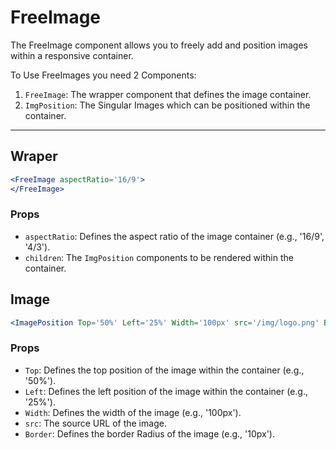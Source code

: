 # FreeImage

The FreeImage component allows you to freely add and position images within a responsive container.


To Use FreeImages you need 2 Components:
 1. `FreeImage`: The wrapper component that defines the image container.
 2. `ImgPosition`: The Singular Images which can be positioned within the container.

---

## Wraper
```jsx title='index.mdx'  showLineNumbers
<FreeImage aspectRatio='16/9'>
</FreeImage>
```
### Props

- `aspectRatio`: Defines the aspect ratio of the image container (e.g., '16/9', '4/3').
- `children`: The `ImgPosition` components to be rendered within the container.

## Image
```jsx title='index.mdx'  showLineNumbers
<ImagePosition Top='50%' Left='25%' Width='100px' src='/img/logo.png' Border='10px' />
```

### Props

- `Top`: Defines the top position of the image within the container (e.g., '50%').
- `Left`: Defines the left position of the image within the container (e.g., '25%').
- `Width`: Defines the width of the image (e.g., '100px').
- `src`: The source URL of the image.
- `Border`: Defines the border Radius of the image (e.g., '10px').

